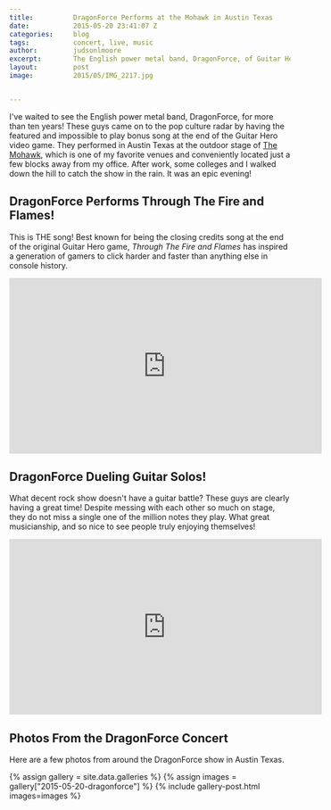 ```yaml
---
title:			DragonForce Performs at the Mohawk in Austin Texas
date:			2015-05-20 23:41:07 Z
categories:		blog
tags:			concert, live, music
author:			judsonlmoore
excerpt:		The English power metal band, DragonForce, of Guitar Hero fame, performed in Austin Texas and I got a first row experience of their amazing performance.
layout:			post
image:			2015/05/IMG_2217.jpg


---
```


I've waited to see the English power metal band, DragonForce, for more than ten years! These guys came on to the pop culture radar by having the featured and impossible to play bonus song at the end of the Guitar Hero video game. They performed in Austin Texas at the outdoor stage of [The Mohawk](http://mohawkaustin.com/), which is one of my favorite venues and conveniently located just a few blocks away from my office. After work, some colleges and I walked down the hill to catch the show in the rain. It was an epic evening!

## DragonForce Performs Through The Fire and Flames!

This is THE song! Best known for being the closing credits song at the end of the original Guitar Hero game, *Through The Fire and Flames* has inspired a generation of gamers to click harder and faster than anything else in console history.

<iframe width="560" height="315" src="https://youtu.be/-uIzyMsu4Vk" frameborder="0" allow="accelerometer; autoplay; encrypted-media; gyroscope; picture-in-picture" allowfullscreen></iframe>

## DragonForce Dueling Guitar Solos!

What decent rock show doesn't have a guitar battle? These guys are clearly having a great time! Despite messing with each other so much on stage, they do not miss a single one of the million notes they play. What great musicianship, and so nice to see people truly enjoying themselves!

<iframe width="560" height="315" src="https://youtu.be/qmNCFcPWcq0" frameborder="0" allow="accelerometer; autoplay; encrypted-media; gyroscope; picture-in-picture" allowfullscreen></iframe>

## Photos From the DragonForce Concert

Here are a few photos from around the DragonForce show in Austin Texas.

{% assign gallery = site.data.galleries %}
{% assign images = gallery["2015-05-20-dragonforce"] %}
{% include gallery-post.html images=images %}
